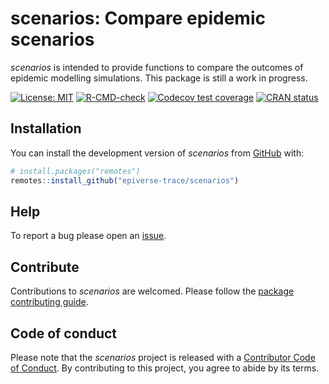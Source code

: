
# scenarios: Compare epidemic scenarios

<!-- <img src="man/figures/logo.png" align="right" width="130"/> -->

*scenarios* is intended to provide functions to compare the outcomes of
epidemic modelling simulations. This package is still a work in
progress.

<!-- badges: start -->

[![License:
MIT](https://img.shields.io/badge/License-MIT-blue.svg)](https://opensource.org/licenses/MIT)
[![R-CMD-check](https://github.com/epiverse-trace/scenarios/actions/workflows/R-CMD-check.yaml/badge.svg)](https://github.com/epiverse-trace/scenarios/actions/workflows/R-CMD-check.yaml)
[![Codecov test
coverage](https://codecov.io/gh/epiverse-trace/scenarios/branch/main/graph/badge.svg)](https://app.codecov.io/gh/epiverse-trace/scenarios?branch=main)
[![CRAN
status](https://www.r-pkg.org/badges/version/scenarios)](https://CRAN.R-project.org/package=scenarios)
<!-- badges: end -->

## Installation

You can install the development version of *scenarios* from
[GitHub](https://github.com/) with:

``` r
# install.packages("remotes")
remotes::install_github("epiverse-trace/scenarios")
```

## Help

To report a bug please open an
[issue](https://github.com/epiverse-trace/scenarios/issues/new/choose).

## Contribute

Contributions to *scenarios* are welcomed. Please follow the [package
contributing
guide](https://github.com/epiverse-trace/scenarios/blob/main/.github/CONTRIBUTING.md).

## Code of conduct

Please note that the *scenarios* project is released with a [Contributor
Code of
Conduct](https://github.com/epiverse-trace/.github/blob/main/CODE_OF_CONDUCT.md).
By contributing to this project, you agree to abide by its terms.
